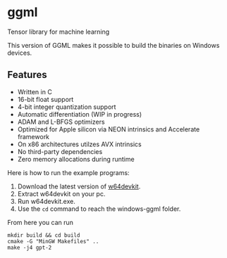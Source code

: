 # ggml

Tensor library for machine learning

This version of GGML makes it possible to build the binaries on Windows devices.

## Features

- Written in C
- 16-bit float support
- 4-bit integer quantization support
- Automatic differentiation (WIP in progress)
- ADAM and L-BFGS optimizers
- Optimized for Apple silicon via NEON intrinsics and Accelerate framework
- On x86 architectures utilzes AVX intrinsics
- No third-party dependencies
- Zero memory allocations during runtime

Here is how to run the example programs:

1. Download the latest version of [w64devkit](https://github.com/skeeto/w64devkit/releases).
2. Extract w64devkit on your pc.
3. Run w64devkit.exe.
4. Use the `cd` command to reach the windows-ggml folder.

From here you can run

```console
mkdir build && cd build
cmake -G "MinGW Makefiles" ..
make -j4 gpt-2
```
